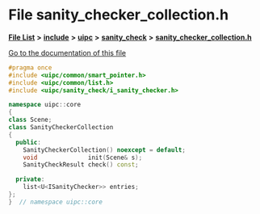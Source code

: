 

# File sanity\_checker\_collection.h

[**File List**](files.md) **>** [**include**](dir_d44c64559bbebec7f509842c48db8b23.md) **>** [**uipc**](dir_9f30510905f1286cc334e7ecdb1aceca.md) **>** [**sanity\_check**](dir_bc94a01fec317e710a764ca285cf9c79.md) **>** [**sanity\_checker\_collection.h**](sanity__checker__collection_8h.md)

[Go to the documentation of this file](sanity__checker__collection_8h.md)


```C++
#pragma once
#include <uipc/common/smart_pointer.h>
#include <uipc/common/list.h>
#include <uipc/sanity_check/i_sanity_checker.h>

namespace uipc::core
{
class Scene;
class SanityCheckerCollection
{
  public:
    SanityCheckerCollection() noexcept = default;
    void              init(Scene& s);
    SanityCheckResult check() const;

  private:
    list<U<ISanityChecker>> entries;
};
}  // namespace uipc::core
```


